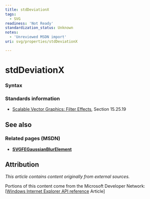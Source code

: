 ```yaml
---
title: stdDeviationX
tags:
  - SVG
readiness: 'Not Ready'
standardization_status: Unknown
notes:
  - 'Unreviewed MSDN import'
uri: svg/properties/stdDeviationX

---
```

# stdDeviationX

### Syntax

### Standards information

-   [Scalable Vector Graphics: Filter Effects](http://go.microsoft.com/fwlink/p/?linkid=226062), Section 15.25.19

## See also

### Related pages (MSDN)

-   [**SVGFEGaussianBlurElement**](/svg/elements/feGaussianBlur)

## Attribution

*This article contains content originally from external sources.*

Portions of this content come from the Microsoft Developer Network: [[Windows Internet Explorer API reference](http://msdn.microsoft.com/en-us/library/ie/hh828809%28v=vs.85%29.aspx) Article]

